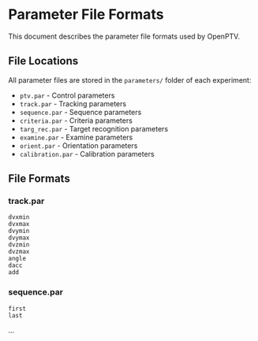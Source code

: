 # Parameter File Formats

This document describes the parameter file formats used by OpenPTV.

## File Locations

All parameter files are stored in the `parameters/` folder of each experiment:

- `ptv.par` - Control parameters
- `track.par` - Tracking parameters
- `sequence.par` - Sequence parameters
- `criteria.par` - Criteria parameters
- `targ_rec.par` - Target recognition parameters
- `examine.par` - Examine parameters
- `orient.par` - Orientation parameters
- `calibration.par` - Calibration parameters

## File Formats

### track.par

```
dvxmin
dvxmax
dvymin
dvymax
dvzmin
dvzmax
angle
dacc
add
```

### sequence.par

```
first
last
```

...